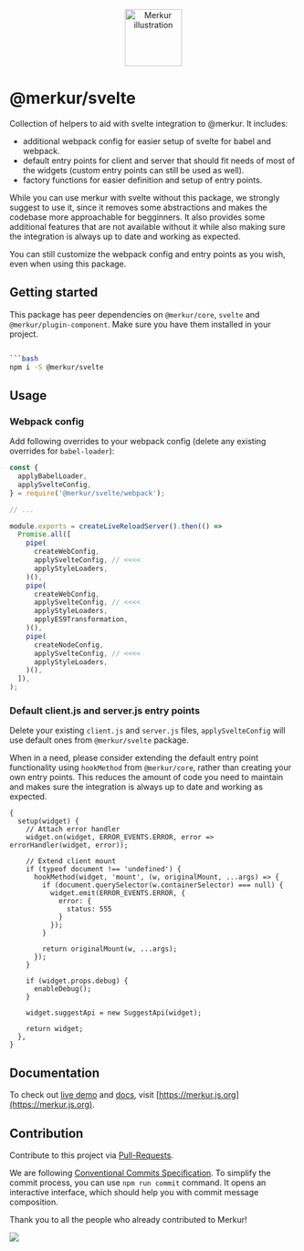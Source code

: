 <p align="center">
  <a href="https://merkur.js.org/docs/getting-started" title="Getting started">
    <img src="https://raw.githubusercontent.com/mjancarik/merkur/master/images/merkur-illustration.png" width="100px" height="100px" alt="Merkur illustration"/>
  </a>
</p>

# @merkur/svelte

Collection of helpers to aid with svelte integration to @merkur. It includes:
 - additional webpack config for easier setup of svelte for babel and webpack.
 - default entry points for client and server that should fit needs of most of the widgets (custom entry points can still be used as well).
 - factory functions for easier definition and setup of entry points.

While you can use merkur with svelte without this package, we strongly suggest to use it, since it removes some abstractions and makes the codebase more approachable for begginners. It also provides some additional features that are not available without it while also making sure the integration is always up to date and working as expected.

You can still customize the webpack config and entry points as you wish, even when using this package.

## Getting started

This package has peer dependencies on `@merkur/core`, `svelte` and `@merkur/plugin-component`. Make sure you have them installed in your project.

```bash

```bash
npm i -S @merkur/svelte
```

## Usage

### Webpack config

Add following overrides to your webpack config (delete any existing overrides for `babel-loader`):

```js
const {
  applyBabelLoader,
  applySvelteConfig,
} = require('@merkur/svelte/webpack');

// ...

module.exports = createLiveReloadServer().then(() =>
  Promise.all([
    pipe(
      createWebConfig,
      applySvelteConfig, // <<<<
      applyStyleLoaders,
    )(),
    pipe(
      createWebConfig,
      applySvelteConfig, // <<<<
      applyStyleLoaders,
      applyES9Transformation,
    )(),
    pipe(
      createNodeConfig,
      applySvelteConfig, // <<<<
      applyStyleLoaders,
    )(),
  ]),
);
```

### Default client.js and server.js entry points

Delete your existing `client.js` and `server.js` files, `applySvelteConfig` will use default ones from `@merkur/svelte` package.

When in a need, please consider extending the default entry point functionality using `hookMethod` from `@merkur/core`, rather than creating your own entry points. This reduces the amount of code you need to maintain and makes sure the integration is always up to date and working as expected.

```
{
  setup(widget) {
    // Attach error handler
    widget.on(widget, ERROR_EVENTS.ERROR, error => errorHandler(widget, error));

    // Extend client mount
    if (typeof document !== 'undefined') {
      hookMethod(widget, 'mount', (w, originalMount, ...args) => {
        if (document.querySelector(w.containerSelector) === null) {
          widget.emit(ERROR_EVENTS.ERROR, {
            error: {
              status: 555
            }
          });
        }

        return originalMount(w, ...args);
      });
    }

    if (widget.props.debug) {
      enableDebug();
    }

    widget.suggestApi = new SuggestApi(widget);

    return widget;
  },
}
```

## Documentation

To check out [live demo](https://merkur.js.org/demo) and [docs](https://merkur.js.org/docs), visit [https://merkur.js.org](https://merkur.js.org).

## Contribution

Contribute to this project via [Pull-Requests](https://github.com/mjancarik/merkur/pulls).

We are following [Conventional Commits Specification](https://www.conventionalcommits.org/en/v1.0.0/#summary). To simplify the commit process, you can use `npm run commit` command. It opens an interactive interface, which should help you with commit message composition.

Thank you to all the people who already contributed to Merkur!

<a href="https://github.com/mjancarik/merkur/graphs/contributors">
  <img src="https://contrib.rocks/image?repo=mjancarik/merkur" />
</a>
